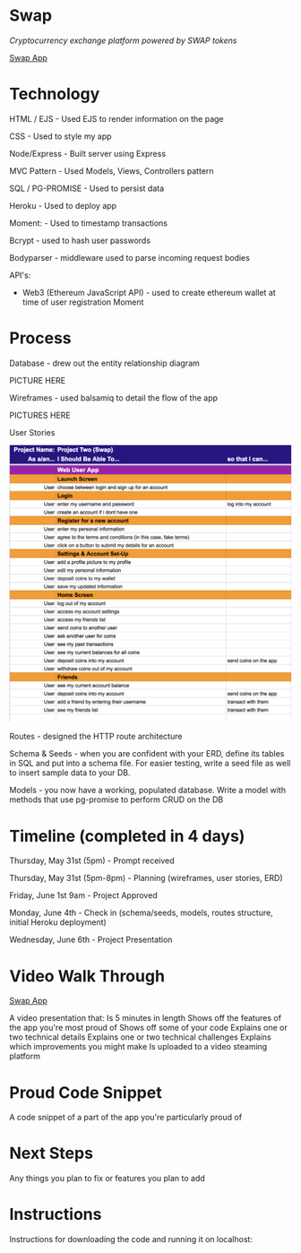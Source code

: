 # Swap
*Cryptocurrency exchange platform powered by SWAP tokens*

[Swap App](https://swaptokens.herokuapp.com/)

# Technology
HTML / EJS - Used EJS to render information on the page

CSS - Used to style my app

Node/Express - Built server using Express

MVC Pattern - Used Models, Views, Controllers pattern

SQL / PG-PROMISE - Used to persist data

Heroku - Used to deploy app

Moment: - Used to timestamp transactions

Bcrypt - used to hash user passwords

Bodyparser - middleware used to parse incoming request bodies

API's:
- Web3 (Ethereum JavaScript API) - used to create ethereum wallet at time of user registration
Moment 

# Process
Database - drew out the entity relationship diagram

PICTURE HERE

Wireframes - used balsamiq to detail the flow of the app 

PICTURES HERE

User Stories

![User Stories](/images/userstories.png)

Routes - designed the HTTP route architecture

Schema & Seeds - when you are confident with your ERD, define its tables in SQL and put into a schema file. For easier testing, write a seed file as well to insert sample data to your DB.

Models - you now have a working, populated database. Write a model with methods that use pg-promise to perform CRUD on the DB

# Timeline (completed in 4 days)
Thursday, May 31st (5pm) - Prompt received

Thursday, May 31st (5pm-8pm) - Planning (wireframes, user stories, ERD)

Friday, June 1st 9am - Project Approved

Monday, June 4th - Check in (schema/seeds, models, routes structure, initial Heroku deployment)

Wednesday, June 6th - Project Presentation


# Video Walk Through

[Swap App](https://swaptokens.herokuapp.com/)

A video presentation that:
Is 5 minutes in length
Shows off the features of the app you're most proud of
Shows off some of your code
Explains one or two technical details
Explains one or two technical challenges
Explains which improvements you might make
Is uploaded to a video steaming platform


# Proud Code Snippet
A code snippet of a part of the app you're particularly proud of

# Next Steps
Any things you plan to fix or features you plan to add

# Instructions
Instructions for downloading the code and running it on localhost:



